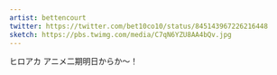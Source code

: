 ```yaml
---
artist: bettencourt
twitter: https://twitter.com/bet10co10/status/845143967226216448
sketch: https://pbs.twimg.com/media/C7qN6YZU8AA4bQv.jpg
---
```

ヒロアカ アニメ二期明日からか～！